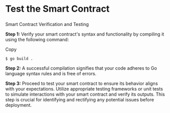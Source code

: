 # Test the Smart Contract

### 

Smart Contract Verification and Testing

**Step 1:** Verify your smart contract's syntax and functionality by compiling it using the following command:

Copy

```
$ go build .
```

**Step 2:** A successful compilation signifies that your code adheres to Go language syntax rules and is free of errors.

**Step 3:** Proceed to test your smart contract to ensure its behavior aligns with your expectations. Utilize appropriate testing frameworks or unit tests to simulate interactions with your smart contract and verify its outputs. This step is crucial for identifying and rectifying any potential issues before deployment.